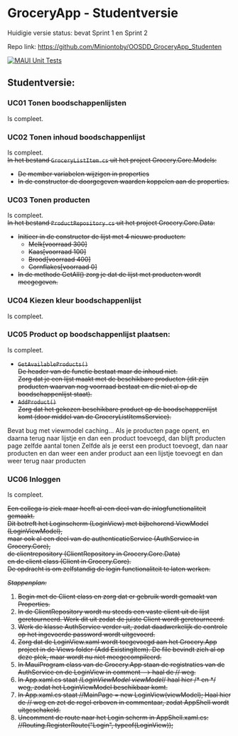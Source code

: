 # GroceryApp - Studentversie  

Huidigie versie status: bevat Sprint 1 en Sprint 2

Repo link: <https://github.com/Miniontoby/OOSDD_GroceryApp_Studenten>

[![MAUI Unit Tests](https://github.com/Miniontoby/OOSDD_GroceryApp_Studenten/actions/workflows/maui-tests.yml/badge.svg)](https://github.com/Miniontoby/OOSDD_GroceryApp_Studenten/actions/workflows/maui-tests.yml)

## Studentversie:  

### UC01 Tonen boodschappenlijsten  
Is compleet.  

### UC02 Tonen inhoud boodschappenlijst  
Is compleet.  
~~In het bestand `GroceryListItem.cs` uit het project Grocery.Core.Models:~~
- ~~De member variabelen wijzigen in properties~~
- ~~In de constructor de doorgegeven waarden koppelen aan de properties.~~

### UC03 Tonen producten  
Is compleet.  
~~In het bestand `ProductRepository.cs` uit het project Grocery.Core.Data:~~
- ~~Initieer in de constructor de lijst met 4 nieuwe producten:~~
  - ~~Melk[voorraad 300]~~
  - ~~Kaas[voorraad 100]~~
  - ~~Brood[voorraad 400]~~
  - ~~Cornflakes[voorraad 0]~~
- ~~In de methode GetAll() zorg je dat de lijst met producten wordt meegegeven.~~



### UC04 Kiezen kleur boodschappenlijst  
Is compleet.

### UC05 Product op boodschappenlijst plaatsen:  
Is compleet. 
- ~~`GetAvailableProducts()`~~  
	~~De header van de functie bestaat maar de inhoud niet.~~  
	~~Zorg dat je een lijst maakt met de beschikbare producten (dit zijn producten waarvan nog voorraad bestaat en die niet al op de boodschappenlijst staat).~~  
- ~~`AddProduct()`~~   
	~~Zorg dat het gekozen beschikbare product op de boodschappenlijst komt (door middel van de GroceryListItemsService).~~  

Bevat bug met viewmodel caching... Als je producten page opent, en daarna terug naar lijstje en dan een product toevoegd, dan blijft producten page zelfde aantal tonen
Zelfde als je eerst een product toevoegt, dan naar producten en dan weer een ander product aan een lijstje toevoegt en dan weer terug naar producten

### UC06 Inloggen  
Is compleet.

~~Een collega is ziek maar heeft al een deel van de inlogfunctionaliteit gemaakt.~~  
~~Dit betreft het Loginscherm (LoginView) met bijbehorend ViewModel (LoginViewModel),~~  
~~maar ook al een deel van de authenticatieService (AuthService in Grocery.Core),~~  
~~de clientrepository (ClientRepository in Grocery.Core.Data)~~  
~~en de client class (Client in Grocery.Core).~~  
~~De opdracht is om zelfstandig de login functionaliteit te laten werken.~~  

~~*Stappenplan:*~~  
1. ~~Begin met de Client class en zorg dat er gebruik wordt gemaakt van Properties.~~  
2. ~~In de ClientRepository wordt nu steeds een vaste client uit de lijst geretourneerd. Werk dit uit zodat de juiste Client wordt geretourneerd.~~  
3. ~~Werk de klasse AuthService verder uit, zodat daadwerkelijk de controle op het ingevoerde password wordt uitgevoerd.~~  
4. ~~Zorg dat de LoginView.xaml wordt toegevoegd aan het Grocery.App project in de Views folder (Add ExistingItem). De file bevindt zich al op deze plek, maar wordt nu niet meegecompileerd.~~  
5. ~~In MauiProgram class van de Grocery.App staan de registraties van de AuthService en de LoginView in comment --> haal de // weg.~~  
6. ~~In App.xaml.cs staat /*LoginViewModel viewModel*/ haal hier /* en */ weg, zodat het LoginViewModel beschikbaar komt.~~  
7. ~~In App.xaml.cs staat //MainPage = new LoginView(viewModel); Haal hier de // weg en zet de regel erboven in commentaar, zodat AppShell wordt uitgeschakeld.~~  
8. ~~Uncomment de route naar het Login scherm in AppShell.xaml.cs: //Routing.RegisterRoute("Login", typeof(LoginView));~~  

